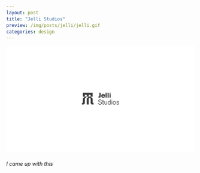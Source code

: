 ```yaml
---
layout: post
title: "Jelli Studios"
preview: /img/posts/jelli/jelli.gif
categories: design
---
```


![Jelli](/img/posts/jelli/jelli.gif) <br> 
###### I came up with this